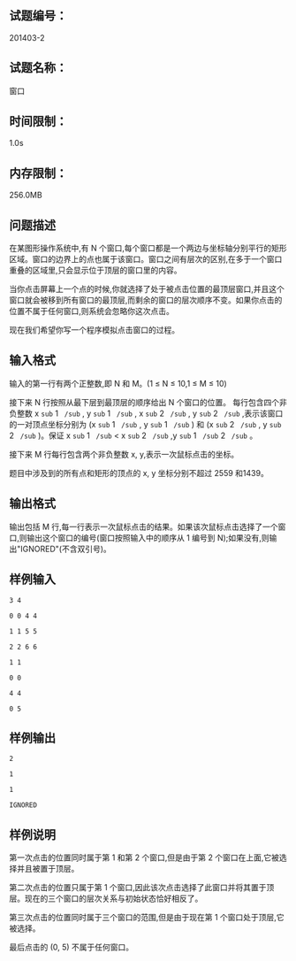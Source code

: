 ## 试题编号：

201403-2

## 试题名称：

窗口

## 时间限制：

1.0s

## 内存限制：

256.0MB

## 问题描述

在某图形操作系统中,有 N 个窗口,每个窗口都是一个两边与坐标轴分别平行的矩形区域。窗口的边界上的点也属于该窗口。窗口之间有层次的区别,在多于一个窗口重叠的区域里,只会显示位于顶层的窗口里的内容。

当你点击屏幕上一个点的时候,你就选择了处于被点击位置的最顶层窗口,并且这个窗口就会被移到所有窗口的最顶层,而剩余的窗口的层次顺序不变。如果你点击的位置不属于任何窗口,则系统会忽略你这次点击。

现在我们希望你写一个程序模拟点击窗口的过程。

## 输入格式

输入的第一行有两个正整数,即 N 和 M。(1 ≤ N ≤ 10,1 ≤ M ≤ 10)

接下来 N 行按照从最下层到最顶层的顺序给出 N 个窗口的位置。 每行包含四个非负整数 x `sub` 1 ` /sub` , y `sub` 1 ` /sub` , x `sub` 2 ` /sub` , y `sub` 2 ` /sub` ,表示该窗口的一对顶点坐标分别为 (x `sub` 1 ` /sub` , y `sub` 1 ` /sub` ) 和 (x `sub` 2 ` /sub` , y `sub` 2 ` /sub` )。保证 x `sub` 1 ` /sub`  < x `sub` 2 ` /sub` ,y `sub` 1 ` /sub`  2 ` /sub` 。

接下来 M 行每行包含两个非负整数 x, y,表示一次鼠标点击的坐标。

题目中涉及到的所有点和矩形的顶点的 x, y 坐标分别不超过 2559 和1439。

## 输出格式

输出包括 M 行,每一行表示一次鼠标点击的结果。如果该次鼠标点击选择了一个窗口,则输出这个窗口的编号(窗口按照输入中的顺序从 1 编号到 N);如果没有,则输出"IGNORED"(不含双引号)。

## 样例输入

```
3 4

0 0 4 4

1 1 5 5

2 2 6 6

1 1

0 0

4 4

0 5
```

## 样例输出

```
2

1

1

IGNORED
```

## 样例说明

第一次点击的位置同时属于第 1 和第 2 个窗口,但是由于第 2 个窗口在上面,它被选择并且被置于顶层。

第二次点击的位置只属于第 1 个窗口,因此该次点击选择了此窗口并将其置于顶层。现在的三个窗口的层次关系与初始状态恰好相反了。

第三次点击的位置同时属于三个窗口的范围,但是由于现在第 1 个窗口处于顶层,它被选择。

最后点击的 (0, 5) 不属于任何窗口。